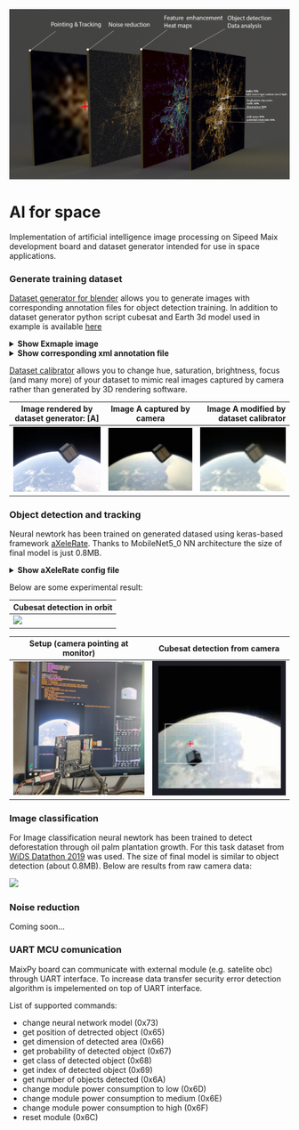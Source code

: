 <div style="text-align:center"><img src=https://raw.githubusercontent.com/Pixedar/Python_proj/master/assets/AI_Layers_ENG.png?token=ABSX2T7PQCAHMOCG2PVYLVC7QS66E /></div>

# AI for space
Implementation of artificial intelligence image processing on Sipeed Maix development board and dataset generator intended for use in space applications.
### Generate training dataset
[Dataset generator for blender]() allows you to generate images with corresponding annotation files for object detection training. In addition to dataset generator python script cubesat and Earth 3d model used in example is available [here](https://drive.google.com/file/d/1Qk3qYjgNaC1pGa7IhwhDjou38zbyEGih/view?usp=sharing)

<details><summary><b>Show Exmaple image</b></summary>
	
<div style="text-align:center"><img src=https://drive.google.com/uc?id=1eM-nqmNBr69SQu6ntxc427t7TKHYRyhM /></div>
</details>
<details><summary><b>Show corresponding xml annotation file</b></summary>
<pre>

```xml
<annotation verified="yes">
	<folder>imgs</folder>
	<filename>0131.jpg</filename>
	<path>cubesat_detector/imgs</path>
	<source>
		<database>rendered</database>
	</source>
	<size>
		<width>320</width>
		<height>240</height>
		<deph>3</deph>
	</size>
	<segmented>0</segmented>
	<object>
		<name>sat</name>
		<pose>Unspecified</pose>
		<truncated>0</truncated>
		<difficult>0</difficult>
		<bndbox>
			<xmin>125</xmin>
			<ymin>49</ymin>
			<xmax>259</xmax>
			<ymax>177</ymax>
		</bndbox>
	</object>
</annotation>
```
</details>

<pb></pb>
[Dataset calibrator]() allows you to change hue, saturation, brightness, focus (and many more) of your dataset to mimic real images captured by camera rather than generated by 3D rendering software.

| Image rendered by dataset generator: [A] | Image A captured by camera | Image A modified by dataset calibrator |
| ------------- |:-------------:| -----:|
|![](https://raw.githubusercontent.com/Pixedar/Python_proj/master/assets/0012.jpg?token=ABSX2T3EKSSK6J7V22MJFNS7QS6GC)|![](https://raw.githubusercontent.com/Pixedar/Python_proj/master/assets/0012org.jpg?token=ABSX2T2LRA6EESYV64ICADS7QS6MA)|![](https://raw.githubusercontent.com/Pixedar/Python_proj/master/assets/0012popr.jpg?token=ABSX2T4XEQKX4P2DJOIEPYS7QS6NK)|
### Object detection and tracking
Neural newtork has been trained on generated datased using keras-based framework [aXeleRate](https://github.com/AIWintermuteAI/aXeleRate).  Thanks to MobileNet5_0 NN architecture the size of final model is just 0.8MB.

<details><summary><b>Show aXeleRate  config file</b></summary>
<pre>

```json
config = {
        "model":{
            "type":                 "Detector",
            "architecture":         "MobileNet5_0",
            "input_size":           224,
            "anchors":              [0.57273, 0.677385, 1.87446, 2.06253, 3.33843, 5.47434, 7.88282, 3.52778, 9.77052, 9.16828],
           "labels":               ["sat"],
            "coord_scale" : 		1.0,
            "class_scale" : 		1.0,
            "object_scale" : 		5.0,
            "no_object_scale" : 	1.0
        },
        "weights" : {
            #"full":   				"/content/dubesat_detector.h5",
            "full":   				"",
            "backend":   		    "imagenet"
        },
        "train" : {
            "actual_epoch":         150,
            "train_image_folder":   "cubesat_detector/imgs",
            "train_annot_folder":   "cubesat_detector/anns",
            "train_times":          1,
            "valid_image_folder":   "cubesat_detector/imgs_validation",
            "valid_annot_folder":   "cubesat_detector/anns_validation",
            "valid_times":          1,
            "valid_metric":         "mAP",
            "batch_size":           15,
            "learning_rate":        1e-4,
            "saved_folder":   		F"/content/drive/My Drive/pascal20_detection",
            "first_trainable_layer": "",
            "augumentation":				True,
            "is_only_detect" : 		False
        },
        "converter" : {
            "type":   				["k210"]
        }
    }
```
</pre>
</details>

Below are some experimental result:

| Cubesat detection in orbit |
| ------------- | 
|![](https://raw.githubusercontent.com/Pixedar/Python_proj/master/assets/animated.gif?token=ABSX2T53AGY4XWDANGSFMQC7QS7GU) |

| Setup (camera pointing at monitor)| Cubesat detection from camera|
| ------------- | ------------- |
|<div style="text-align:center"><img src="https://raw.githubusercontent.com/Pixedar/Python_proj/master/assets/setup_ai.jpg?token=ABSX2TZLTJMVQFBBYAJOIUC7QS76G" width="240" height="240"></div> |<div style="text-align:center"><img src="https://raw.githubusercontent.com/Pixedar/Python_proj/master/assets/raw_a.gif?token=ABSX2TY5EEYVDMOC7CYFQR27QTAB4" /> |

### Image classification
For Image classification neural newtork has been trained to detect deforestation through oil palm plantation growth. For this task dataset from [WiDS Datathon 2019](https://www.kaggle.com/c/widsdatathon2019/overview) was used. The size of final model is similar to object detection (about 0.8MB).
Below are results from raw camera data:

![](https://drive.google.com/uc?id=1K1N7CGnCnQSHTUkumZ_dLRZ-IYS3W-Fk)

### Noise reduction
Coming soon...
### UART MCU comunication
MaixPy board can communicate with external module (e.g. satelite obc) through UART interface. To increase data transfer security error detection algorithm is impelemented on top of UART interface.

List of supported commands:
- change neural network model (0x73)
- get position of detrected object (0x65)
- get dimension of detected area (0x66)
- get probability of detected object (0x67)
- get class of detected object (0x68)
- get  index of detected object (0x69)
- get number of objects detected (0x6A)
- change module power consumption to low (0x6D)
- change module power consumption to medium (0x6E)
- change module power consumption to high (0x6F)
- reset module (0x6C)


